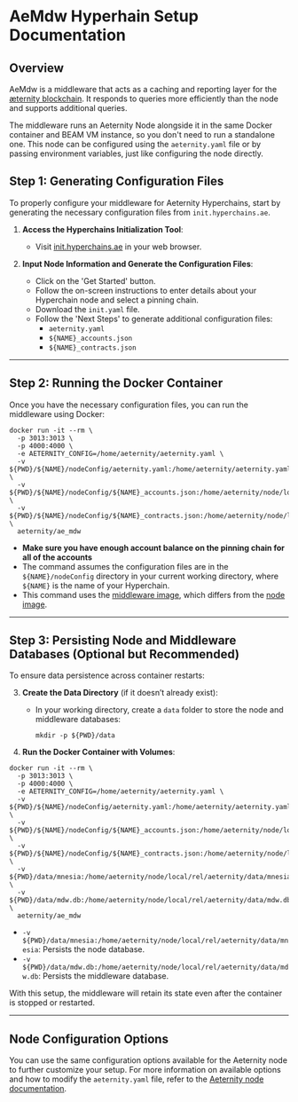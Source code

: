 # AeMdw Hyperhain Setup Documentation

## Overview

AeMdw is a middleware that acts as a caching and reporting layer for the [æternity blockchain](https://github.com/aeternity/aeternity). It responds to queries more efficiently than the node and supports additional queries.

The middleware runs an Aeternity Node alongside it in the same Docker container and BEAM VM instance, so you don't need to run a standalone one. This node can be configured using the `aeternity.yaml` file or by passing environment variables, just like configuring the node directly.

## Step 1: Generating Configuration Files

To properly configure your middleware for Aeternity Hyperchains, start by generating the necessary configuration files from `init.hyperchains.ae`.

1. **Access the Hyperchains Initialization Tool**:
    - Visit [init.hyperchains.ae](https://init.hyperchains.ae/) in your web browser.

2. **Input Node Information and Generate the Configuration Files**:
    
    - Click on the 'Get Started' button.
    - Follow the on-screen instructions to enter details about your Hyperchain node and select a pinning chain.
    - Download the `init.yaml` file.
    - Follow the 'Next Steps' to generate additional configuration files:
        - `aeternity.yaml`
        - `${NAME}_accounts.json`
        - `${NAME}_contracts.json`

---

## Step 2: Running the Docker Container

Once you have the necessary configuration files, you can run the middleware using Docker:

```
docker run -it --rm \
  -p 3013:3013 \
  -p 4000:4000 \
  -e AETERNITY_CONFIG=/home/aeternity/aeternity.yaml \
  -v ${PWD}/${NAME}/nodeConfig/aeternity.yaml:/home/aeternity/aeternity.yaml \
  -v ${PWD}/${NAME}/nodeConfig/${NAME}_accounts.json:/home/aeternity/node/local/rel/aeternity/data/aecore/${NAME}_accounts.json \
  -v ${PWD}/${NAME}/nodeConfig/${NAME}_contracts.json:/home/aeternity/node/local/rel/aeternity/data/aecore/${NAME}_contracts.json \
  aeternity/ae_mdw
```

- **Make sure you have enough account balance on the pinning chain for all of the accounts**
- The command assumes the configuration files are in the `${NAME}/nodeConfig` directory in your current working directory, where `${NAME}` is the name of your Hyperchain.
- This command uses the [middleware image](https://hub.docker.com/r/aeternity/ae_mdw), which differs from the [node image](https://hub.docker.com/r/aeternity/aeternity).

---

## Step 3: Persisting Node and Middleware Databases (Optional but Recommended)

To ensure data persistence across container restarts:

3. **Create the Data Directory** (if it doesn’t already exist):
    
    - In your working directory, create a `data` folder to store the node and middleware databases:
        
        ```
        mkdir -p ${PWD}/data
        ```
        
4. **Run the Docker Container with Volumes**:
    

```
docker run -it --rm \
  -p 3013:3013 \
  -p 4000:4000 \
  -e AETERNITY_CONFIG=/home/aeternity/aeternity.yaml \
  -v ${PWD}/${NAME}/nodeConfig/aeternity.yaml:/home/aeternity/aeternity.yaml \
  -v ${PWD}/${NAME}/nodeConfig/${NAME}_accounts.json:/home/aeternity/node/local/rel/aeternity/data/mnesia/${NAME}_accounts.json \
  -v ${PWD}/${NAME}/nodeConfig/${NAME}_contracts.json:/home/aeternity/node/local/rel/aeternity/data/mnesia/${NAME}_contracts.json \
  -v ${PWD}/data/mnesia:/home/aeternity/node/local/rel/aeternity/data/mnesia \
  -v ${PWD}/data/mdw.db:/home/aeternity/node/local/rel/aeternity/data/mdw.db \
  aeternity/ae_mdw
```

- `-v ${PWD}/data/mnesia:/home/aeternity/node/local/rel/aeternity/data/mnesia`: Persists the node database.
- `-v ${PWD}/data/mdw.db:/home/aeternity/node/local/rel/aeternity/data/mdw.db`: Persists the middleware database.

With this setup, the middleware will retain its state even after the container is stopped or restarted.

---

## Node Configuration Options

You can use the same configuration options available for the Aeternity node to further customize your setup. For more information on available options and how to modify the `aeternity.yaml` file, refer to the [Aeternity node documentation](https://github.com/aeternity/aeternity).
